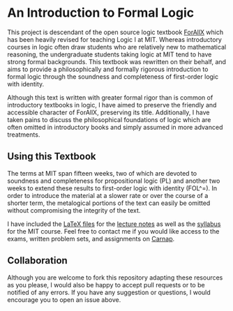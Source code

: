 # An Introduction to Formal Logic

This project is descendant of the open source logic textbook [ForAllX](https://www.fecundity.com/logic/) which has been heavily revised for teaching Logic I at MIT.
Whereas introductory courses in logic often draw students who are relatively new to mathematical reasoning, the undergraduate students taking logic at MIT tend to have strong formal backgrounds.
This textbook was rewritten on their behalf, and aims to provide a philosophically and formally rigorous introduction to formal logic through the soundness and completeness of first-order logic with identity.

Although this text is written with greater formal rigor than is common of introductory textbooks in logic, I have aimed to preserve the friendly and accessible character of ForAllX, preserving its title.
Additionally, I have taken pains to discuss the philosophical foundations of logic which are often omitted in introductory books and simply assumed in more advanced treatments.

## Using this Textbook

The terms at MIT span fifteen weeks, two of which are devoted to soundness and completeness for propositional logic (PL) and another two weeks to extend these results to first-order logic with identity (FOL^=).
In order to introduce the material at a slower rate or over the course of a shorter term, the metalogical portions of the text can easily be omitted without compromising the integrity of the text.

I have included the [LaTeX files](https://github.com/benbrastmckie/ForAllX/tree/master/Lectures) for the [lecture notes](https://github.com/benbrastmckie/ForAllX/blob/master/Handouts/All_Handouts.pdf) as well as the [syllabus](https://github.com/benbrastmckie/ForAllX/blob/master/Syllabus/Syllabus.pdf) for the MIT course.
Feel free to contact me if you would like access to the exams, written problem sets, and assignments on [Carnap](https://carnap.io/).

## Collaboration

Although you are welcome to fork this repository adapting these resources as you please, I would also be happy to accept pull requests or to be notified of any errors.
If you have any suggestion or questions, I would encourage you to open an issue above.
